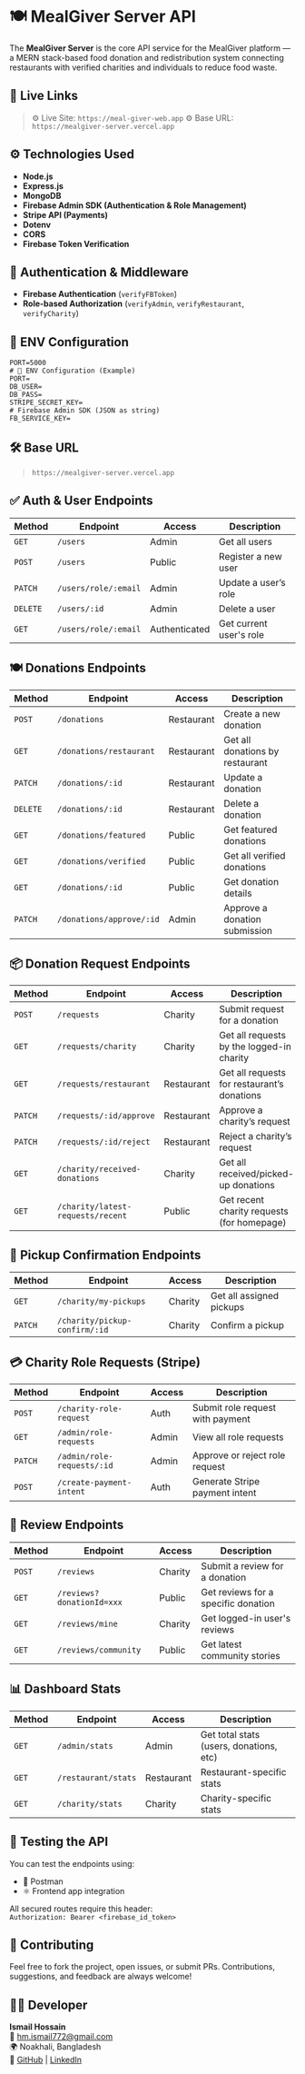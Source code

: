 # 🍽️ MealGiver Server API

The **MealGiver Server** is the core API service for the MealGiver platform — a MERN stack-based food donation and redistribution system connecting restaurants with verified charities and individuals to reduce food waste.



## 🔗 Live Links

> ⚙️ Live Site: `https://meal-giver-web.app`
> ⚙️ Base URL: `https://mealgiver-server.vercel.app`




## ⚙️ Technologies Used

- **Node.js**
- **Express.js**
- **MongoDB**
- **Firebase Admin SDK (Authentication & Role Management)**
- **Stripe API (Payments)**
- **Dotenv**
- **CORS**
- **Firebase Token Verification**






## 🔐 Authentication & Middleware

- **Firebase Authentication** (`verifyFBToken`)
- **Role-based Authorization** (`verifyAdmin`, `verifyRestaurant`, `verifyCharity`)



## 🔑 ENV Configuration

```env
PORT=5000
# 🔑 ENV Configuration (Example)
PORT=
DB_USER=
DB_PASS=
STRIPE_SECRET_KEY=
# Firebase Admin SDK (JSON as string)
FB_SERVICE_KEY=

```

## 🛠️ Base URL

> `https://mealgiver-server.vercel.app`



## ✅ Auth & User Endpoints

| Method   | Endpoint             | Access        | Description                |
| -------- | -------------------- | ------------- | -------------------------- |
| `GET`    | `/users`             | Admin         | Get all users              |
| `POST`   | `/users`             | Public        | Register a new user        |
| `PATCH`  | `/users/role/:email` | Admin         | Update a user’s role       |
| `DELETE` | `/users/:id`         | Admin         | Delete a user              |
| `GET`    | `/users/role/:email` | Authenticated | Get current user's role    |



## 🍽️ Donations Endpoints

| Method   | Endpoint                 | Access     | Description                        |
| -------- | ------------------------ | ---------- | ---------------------------------- |
| `POST`   | `/donations`             | Restaurant | Create a new donation              |
| `GET`    | `/donations/restaurant`  | Restaurant | Get all donations by restaurant    |
| `PATCH`  | `/donations/:id`         | Restaurant | Update a donation                  |
| `DELETE` | `/donations/:id`         | Restaurant | Delete a donation                  |
| `GET`    | `/donations/featured`    | Public     | Get featured donations             |
| `GET`    | `/donations/verified`    | Public     | Get all verified donations         |
| `GET`    | `/donations/:id`         | Public     | Get donation details               |
| `PATCH`  | `/donations/approve/:id` | Admin      | Approve a donation submission      |



## 📦 Donation Request Endpoints

| Method  | Endpoint                          | Access     | Description                                  |
| ------- | --------------------------------- | ---------- | -------------------------------------------- |
| `POST`  | `/requests`                       | Charity    | Submit request for a donation                |
| `GET`   | `/requests/charity`               | Charity    | Get all requests by the logged-in charity    |
| `GET`   | `/requests/restaurant`            | Restaurant | Get all requests for restaurant’s donations  |
| `PATCH` | `/requests/:id/approve`           | Restaurant | Approve a charity’s request                  |
| `PATCH` | `/requests/:id/reject`            | Restaurant | Reject a charity’s request                   |
| `GET`   | `/charity/received-donations`     | Charity    | Get all received/picked-up donations         |
| `GET`   | `/charity/latest-requests/recent` | Public     | Get recent charity requests (for homepage)   |



## 🚚 Pickup Confirmation Endpoints

| Method  | Endpoint                      | Access  | Description              |
| ------- | ----------------------------- | ------- | ------------------------ |
| `GET`   | `/charity/my-pickups`         | Charity | Get all assigned pickups |
| `PATCH` | `/charity/pickup-confirm/:id` | Charity | Confirm a pickup         |



## 💳 Charity Role Requests (Stripe)

| Method  | Endpoint                   | Access | Description                      |
| ------- | -------------------------- | ------ | -------------------------------- |
| `POST`  | `/charity-role-request`    | Auth   | Submit role request with payment |
| `GET`   | `/admin/role-requests`     | Admin  | View all role requests           |
| `PATCH` | `/admin/role-requests/:id` | Admin  | Approve or reject role request   |
| `POST`  | `/create-payment-intent`   | Auth   | Generate Stripe payment intent   |



## 🌟 Review Endpoints

| Method | Endpoint                  | Access  | Description                         |
| ------ | ------------------------- | ------- | ----------------------------------- |
| `POST` | `/reviews`                | Charity | Submit a review for a donation      |
| `GET`  | `/reviews?donationId=xxx` | Public  | Get reviews for a specific donation |
| `GET`  | `/reviews/mine`           | Charity | Get logged-in user's reviews        |
| `GET`  | `/reviews/community`      | Public  | Get latest community stories        |



## 📊 Dashboard Stats

| Method | Endpoint            | Access     | Description                             |
| ------ | ------------------- | ---------- | --------------------------------------- |
| `GET`  | `/admin/stats`      | Admin      | Get total stats (users, donations, etc) |
| `GET`  | `/restaurant/stats` | Restaurant | Restaurant-specific stats               |
| `GET`  | `/charity/stats`    | Charity    | Charity-specific stats                  |



## 🧪 Testing the API

You can test the endpoints using:

- 🧪 Postman  
- ⚛️ Frontend app integration

All secured routes require this header:  
`Authorization: Bearer <firebase_id_token>`



## 🙋 Contributing

Feel free to fork the project, open issues, or submit PRs. Contributions, suggestions, and feedback are always welcome!



## 🧑‍💻 Developer

**Ismail Hossain**  
📧 hm.ismail772@gmail.com  
🌍 Noakhali, Bangladesh  
🔗 [GitHub](https://github.com/ismail-dev-code) | [LinkedIn](https://www.linkedin.com/in/ismail-hossain24)
